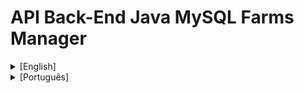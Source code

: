 # API Back-End Java MySQL Farms Manager
<details>
   <summary>
      [English]
   </summary>

## Description

The API Back-End Java MySQL Farms Manager is a Java back-end application developed using the Spring ecosystem, specifically Spring Boot Web and Spring Data. This project is a RESTful API that manages farms and their crops, following a layered architecture to ensure separation of concerns and easy code maintenance.

## Features

- **Farm Creation**: Allows creating new farms with detailed information.
- **Farm Listing**: Returns a list of all registered farms.
- **Farm Query by ID**: Retrieves information of a specific farm based on its ID.
- **Crop Creation**: Allows adding new crops to an existing farm.
- **Crop Listing by Farm**: Returns a list of all crops associated with a specific farm based on its ID.
- **Fertilizer Creation**: Allows creating new fertilizers.
- **Fertilizer Listing**: Returns a list of all registered fertilizers.
- **Fertilizer Query by ID**: Retrieves information of a specific fertilizer based on its ID.

## Technologies Used

- Java
- Spring Boot Web
- Spring Data
- MySQL
- Docker
- Maven

## Getting Started

To start the project locally, follow these steps:

1. Make sure you have Docker installed on your machine.
2. Clone this repository to a folder of your choice:

   ```bash
   git clone git@github.com:devItaloAraujo/api-back-end-java-mysql-farms-manager.git

3. Navigate to the project directory:

   ```bash
   cd api-back-end-java-mysql-farms-manager
4. Execute the following command to start the Docker containers:

   ```bash
   docker-compose up -d
5. Wait until the containers are online.

The API will be available at the endpoint http://localhost:8080/farms

## Endpoints
### Farms (/farms)
**POST /farms:** Creates a new farm based on the data provided in the request body. Request body model:
   ```json
   {
     "name": "Farm1",
     "size": 6
   }
   ```

**GET /farms:** Returns a list of all registered farms.

**GET /farms/{id}:** Returns detailed information of a specific farm based on its ID.

**POST /farms/{id}/crops**: Creates a new crop on the specified farm based on its ID and the data provided in the request body. Request body model:
 ```json
   {
     "name": "VeggieCrop1",
     "plantedArea": 2
   }
   ```

### Crops (/crops)

**GET /crops:** Returns a list of all registered crops.

**GET /crops/{id}:**  Returns detailed information of a specific crop based on its ID.

### Fertilizers (/fertilizers)

**POST /fertilizers:** Creates a new fertilizer based on the data provided in the request body. Example:
```json
   {
     "name": "Compost",
     "brand": "Home made",
     "composition": "Organic Matter"
   }
   ```

**GET /fertilizers:** Returns a list of all registered fertilizers.

**GET /fertilizers/{id}:** Returns detailed information of a specific fertilizer based on its ID.

</details>
<details>
   <summary>
 [Português]
   </summary>
   
## Descrição

O API Back-End Java MySQL Farms Manager é uma aplicação back-end Java desenvolvida utilizando o ecossistema Spring, especificamente o Spring Boot Web e o Spring Data. Este projeto é uma API RESTful que gerencia fazendas e suas plantações, seguindo uma arquitetura em camadas para garantir a separação de escopos e a fácil manutenção do código.

## Funcionalidades

- **Criação de Fazendas**: Permite criar novas fazendas com informações detalhadas.
- **Listagem de Fazendas**: Retorna uma lista de todas as fazendas registradas.
- **Consulta de Fazenda por ID**: Permite recuperar informações de uma fazenda específica com base em seu ID.
- **Criação de Cultivos**: Permite adicionar novos cultivos a uma fazenda existente.
- **Listagem de Cultivos por Fazenda**: Retorna uma lista de todos os cultivos associados a uma fazenda específica com base em seu ID.
- **Criação de Fertilizantes**: Permite criar novos fertilizantes.
- **Listagem de Fertilizantes**: Retorna uma lista de todos os fertilizantes registrados.
- **Consulta de Fertilizante por ID**: Permite recuperar informações de um fertilizante específico com base em seu ID.

## Tecnologias Utilizadas

- Java
- Spring Boot Web
- Spring Data
- MySQL
- Docker
- Maven

## Rodando Localmente

Para iniciar o projeto localmente, siga estas etapas:

1. Certifique-se de ter o Docker instalado em sua máquina.
2. Clone este repositório em uma pasta de sua escolha:

   ```bash
   git clone git@github.com:devItaloAraujo/api-back-end-java-mysql-farms-manager.git
3. Navegue até o diretório do projeto:

   ```bash
   cd api-back-end-java-mysql-farms-manager
4. Execute o seguinte comando para iniciar os containers Docker:

   ```bash
   docker-compose up -d
5. Aguarde até que os containers estejam online.

A API estará disponível no endpoint http://localhost:8080/farms.

## Endpoints
### Fazendas (/farms)
**POST /farms:** Cria uma nova fazenda com base nos dados fornecidos no corpo da solicitação. Modelo do corpo da solicitação:
   ```json
   {
     "name": "Fazenda1",
     "size": 6
   }
   ```

**GET /farms:** Retorna uma lista de todas as fazendas registradas.

**GET /farms/{id}:** Retorna informações detalhadas de uma fazenda específica com base em seu ID.

**POST /farms/{id}/crops**: Cria uma nova plantação na fazenda especifica com base no seu id e nos dados fornecidos no corpo da solicitação. Modelo de corpo da solicitação:
 ```json
   {
     "name": "PlataçãoLegume1",
     "plantedArea": 2
   }
   ```

### Cultivos (/crops)

**GET /crops:** Retorna uma lista de todas as plantações registradas.

**GET /crops/{id}:** Retorna informações detalhadas de uma plantação específica com base em seu ID.

### Fertilizantes (/fertilizers)

**POST /fertilizers:** Cria um novo fertilizante com base nos dados fornecidos no corpo da solicitação. Exemplo:
 ```json
   {
     "name": "Compostagem",
     "brand": "Feita em casa",
     "composition": "Restos de alimentos"
   }
   ```

**GET /fertilizers:** Retorna uma lista de todos os fertilizantes registrados.

**GET /fertilizers/{id}:** Retorna informações detalhadas de um fertilizante específico com base em seu ID.

</details>

